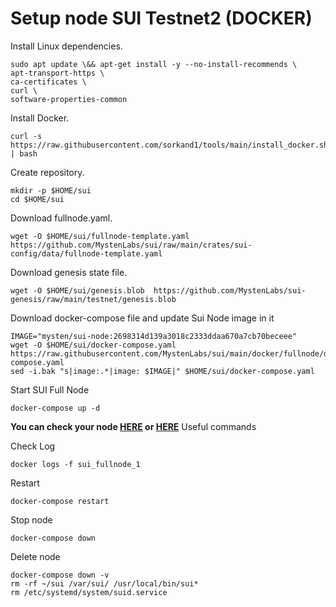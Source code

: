 # Setup node SUI Testnet2 (DOCKER)

Install Linux dependencies.

```
sudo apt update \&& apt-get install -y --no-install-recommends \
apt-transport-https \
ca-certificates \
curl \
software-properties-common
```

Install Docker.

```
curl -s https://raw.githubusercontent.com/sorkand1/tools/main/install_docker.sh | bash
```

Create repository.

```
mkdir -p $HOME/sui
cd $HOME/sui
```

Download fullnode.yaml.

```
wget -O $HOME/sui/fullnode-template.yaml https://github.com/MystenLabs/sui/raw/main/crates/sui-config/data/fullnode-template.yaml
```

Download genesis state file.

```
wget -O $HOME/sui/genesis.blob  https://github.com/MystenLabs/sui-genesis/raw/main/testnet/genesis.blob
```

Download docker-compose file and update Sui Node image in it

```
IMAGE="mysten/sui-node:2698314d139a3018c2333ddaa670a7cb70beceee"
wget -O $HOME/sui/docker-compose.yaml https://raw.githubusercontent.com/MystenLabs/sui/main/docker/fullnode/docker-compose.yaml
sed -i.bak "s|image:.*|image: $IMAGE|" $HOME/sui/docker-compose.yaml
```

Start SUI Full Node

```
docker-compose up -d
```

<B>You can check your node [HERE](https://sui.explorers.guru/node) or [HERE](https://www.scale3labs.com/check/sui)</B>
Useful commands

Check Log

```
docker logs -f sui_fullnode_1
```

Restart

```
docker-compose restart
```

Stop node

```
docker-compose down
```

Delete node

```
docker-compose down -v
rm -rf ~/sui /var/sui/ /usr/local/bin/sui*
rm /etc/systemd/system/suid.service
```


